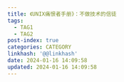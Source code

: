 ```yaml
---
title: 《UNIX痛恨者手册》：不做技术的信徒
tags:
  - TAG1
  - TAG2
post-index: true
categories: CATEGORY
linkhash: '@@linkhash'
date: 2024-01-16 14:09:58
updated: 2024-01-16 14:09:58
---
```

